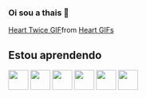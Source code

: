 ### Oi sou a thais 👋

<div class="tenor-gif-embed" data-postid="20668989" data-share-method="host" data-aspect-ratio="1.22605" data-width="100%"><a href="https://tenor.com/view/heart-twice-2021-dahyun-gif-20668989">Heart Twice GIF</a>from <a href="https://tenor.com/search/heart-gifs">Heart GIFs</a></div> <script type="text/javascript" async src="https://tenor.com/embed.js"></script>

## Estou aprendendo
<img src="https://cdn.jsdelivr.net/gh/devicons/devicon/icons/linux/linux-plain.svg" width="40" height="40"/>
<img src="https://cdn.jsdelivr.net/gh/devicons/devicon/icons/php/php-plain.svg" width="40" height="40"/>
<img src="https://cdn.jsdelivr.net/gh/devicons/devicon/icons/photoshop/photoshop-line.svg"  width="40" height="40"/>
<img src="https://cdn.jsdelivr.net/gh/devicons/devicon/icons/typescript/typescript-plain.svg" width="40" height="40" />
<img src="https://cdn.jsdelivr.net/gh/devicons/devicon/icons/html5/html5-original-wordmark.svg" width="40" height="40"  />
<img src="https://cdn.jsdelivr.net/gh/devicons/devicon/icons/illustrator/illustrator-line.svg"  width="40" height="40"/>
                                         
<!--

Conheça um pouquinho de mim:

- 💻Eu sou estudante de análise de sistemas ...
- 🍁 Eu curto muito a natureza ...
- 📚 Gosto muito de ler e desenhar ...



## Contatos:

<div>

<a href = "https://mail.google.com/mail/u/0/#chat/welcome"><img src="https://img.shields.io/badge/Gmail-D14836?style=for-the-badge&logo=gmail&logoColor=white" target="_blank"></a>
<a href="https://www.linkedin.com/in/thais-cristine-a78b971a5/" target="_blank"><img src="https://img.shields.io/badge/-LinkedIn-%230077B5?style=for-the-badge&logo=linkedin&logoColor=white" target="_blank"></a>   
</div>

<div>
<a href="https://github.com/JinkUp">
<img height="180em" src="https://github-readme-stats.vercel.app/api/top-langs/?username=seu-usuário-aqui&layout=compact&langs_count=7&theme=dracula"/>
<img height="180em" src="https://github-readme-stats.vercel.app/api?username=seu-usuário-aqui&show_icons=true&theme=dracula&include_all_commits=true&count_private=true"/>
</div>


-->
